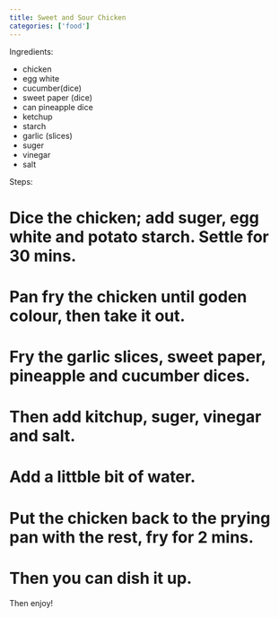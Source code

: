 ```yaml
---
title: Sweet and Sour Chicken
categories: ['food']
---
```


Ingredients:
* chicken    
* egg white   
* cucumber(dice)    
* sweet paper (dice)   
* can pineapple dice
* ketchup    
* starch    
* garlic (slices)    
* suger   
* vinegar   
* salt
     
Steps:
# Dice the chicken; add suger, egg white and potato starch. Settle for 30 mins.
# Pan fry the chicken until goden colour, then take it out.
# Fry the garlic slices, sweet paper, pineapple and cucumber dices.
# Then add kitchup, suger, vinegar and salt.
# Add a littble bit of water.
# Put the chicken back to the prying pan with the rest, fry for 2 mins.
# Then you can dish it up.
     
Then enjoy!
